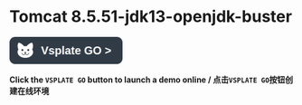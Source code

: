 # Tomcat 8.5.51-jdk13-openjdk-buster

<a href="https://www.vsplate.com/?docker-compose=https://github.com/vsplate/dcenvs/tomcat/8.5.51-jdk13-openjdk-buster"><img alt="VSPLATE GO" src="https://raw.githubusercontent.com/vsplate/images/master/vsgo_btn.png" width="200px"></a>

**Click the `VSPLATE GO` button to launch a demo online / 点击`VSPLATE GO`按钮创建在线环境**